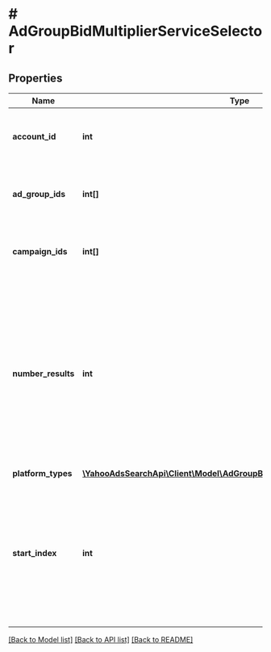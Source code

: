 # # AdGroupBidMultiplierServiceSelector

## Properties

Name | Type | Description | Notes
------------ | ------------- | ------------- | -------------
**account_id** | **int** | &lt;ja&gt;アカウントIDです。&lt;/ja&gt;&lt;br&gt;&lt;en&gt;Account ID.&lt;/en&gt; | 
**ad_group_ids** | **int[]** | &lt;ja&gt;広告グループIDです。&lt;/ja&gt;&lt;br&gt;&lt;en&gt;Ad group ID.&lt;/en&gt; | [optional] 
**campaign_ids** | **int[]** | &lt;ja&gt;キャンペーンIDです。&lt;/ja&gt;&lt;br&gt;&lt;en&gt;Campaign ID.&lt;/en&gt; | [optional] 
**number_results** | **int** | ページの最大件数です。このフィールドは、1以上を指定する必要があります。&lt;br&gt;Maximum number of results to return in this page. This field must be greater than or equal to 1. Also see Entity Limits per operation. | [optional] [default to 1000]
**platform_types** | [**\YahooAdsSearchApi\Client\Model\AdGroupBidMultiplierServicePlatformType[]**](AdGroupBidMultiplierServicePlatformType.md) |  | [optional] 
**start_index** | **int** | ページの先頭のインデックスです。このフィールドは、1以上を指定する必要があります。&lt;br&gt;Index of the first result to return in this page. This field must be greater than or equal to 1. | [optional] [default to 1]

[[Back to Model list]](../../README.md#documentation-for-models) [[Back to API list]](../../README.md#documentation-for-api-endpoints) [[Back to README]](../../README.md)



